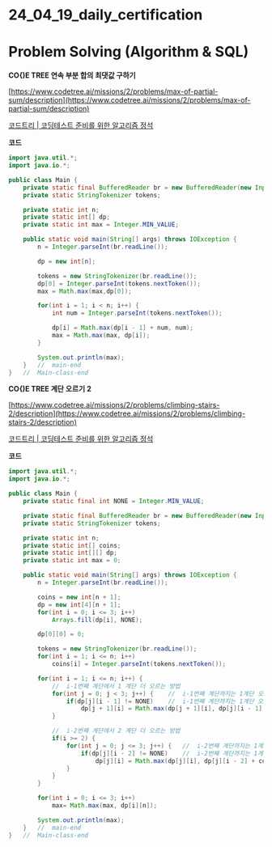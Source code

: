 # 24_04_19_daily_certification

# Problem Solving (Algorithm & SQL)

**CO{)E TREE 연속 부분 합의 최댓값 구하기**

[https://www.codetree.ai/missions/2/problems/max-of-partial-sum/description](https://www.codetree.ai/missions/2/problems/max-of-partial-sum/description)

[코드트리 | 코딩테스트 준비를 위한 알고리즘 정석](https://www.codetree.ai/missions/2/problems/max-of-partial-sum/description)

**코드**

```java
import java.util.*;
import java.io.*;

public class Main {
    private static final BufferedReader br = new BufferedReader(new InputStreamReader(System.in));
    private static StringTokenizer tokens;

    private static int n;
    private static int[] dp;
    private static int max = Integer.MIN_VALUE;

    public static void main(String[] args) throws IOException {
        n = Integer.parseInt(br.readLine());

        dp = new int[n];

        tokens = new StringTokenizer(br.readLine());
        dp[0] = Integer.parseInt(tokens.nextToken());
        max = Math.max(max,dp[0]);

        for(int i = 1; i < n; i++) {
            int num = Integer.parseInt(tokens.nextToken());

            dp[i] = Math.max(dp[i - 1] + num, num);
            max = Math.max(max, dp[i]);
        }

        System.out.println(max);
    }   //  main-end
}   //  Main-class-end
```

**CO{)E TREE 계단 오르기 2**

[https://www.codetree.ai/missions/2/problems/climbing-stairs-2/description](https://www.codetree.ai/missions/2/problems/climbing-stairs-2/description)

[코드트리 | 코딩테스트 준비를 위한 알고리즘 정석](https://www.codetree.ai/missions/2/problems/climbing-stairs-2/description)

**코드**

```java
import java.util.*;
import java.io.*;

public class Main {
    private static final int NONE = Integer.MIN_VALUE;

    private static final BufferedReader br = new BufferedReader(new InputStreamReader(System.in));
    private static StringTokenizer tokens;

    private static int n;
    private static int[] coins;
    private static int[][] dp;
    private static int max = 0;

    public static void main(String[] args) throws IOException {
        n = Integer.parseInt(br.readLine());

        coins = new int[n + 1];
        dp = new int[4][n + 1];
        for(int i = 0; i <= 3; i++)
            Arrays.fill(dp[i], NONE);

        dp[0][0] = 0;

        tokens = new StringTokenizer(br.readLine());
        for(int i = 1; i <= n; i++)
            coins[i] = Integer.parseInt(tokens.nextToken());

        for(int i = 1; i <= n; i++) {
            //  i-1번째 계단에서 1 계단 더 오르는 방법
            for(int j = 0; j < 3; j++) {    //  i-1번째 계단까지는 1계단 오르기를 총 j번 함
                if(dp[j][i - 1] != NONE)    //  i-1번째 계단까지는 1계단 오르기 j번으로 오르는 게 가능할 경우
                    dp[j + 1][i] = Math.max(dp[j + 1][i], dp[j][i - 1] + coins[i]);
            }

            //  i-2번째 계단에서 2 계단 더 오르는 방법
            if(i >= 2) {
                for(int j = 0; j <= 3; j++) {   //  i-2번째 계단까지는 1계단 오르기를 총 j번 함
                    if(dp[j][i - 2] != NONE)    //  i-2번째 계단까지는 1계단 오르기를 총 j번으로 오르는 게 가능할 경우
                        dp[j][i] = Math.max(dp[j][i], dp[j][i - 2] + coins[i]);
                }
            }
        }

        for(int i = 0; i <= 3; i++)
            max= Math.max(max, dp[i][n]);

        System.out.println(max);
    }   //  main-end
}   //  Main-class-end
```